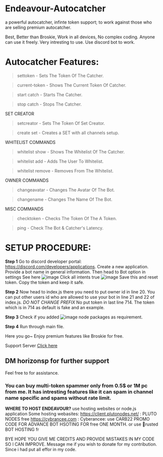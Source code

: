 # Endeavour-Autocatcher
a powerful autocatcher, infinte token support; to work against those who are selling premium autocatcher.

Best, Better than Broskie, Work in all devices, No complex coding. Anyone can use it freely. Very intresting to use. Use discord bot to work.

# Autocatcher Features:

> settoken - Sets The Token Of The Catcher.

> current-token - Shows The Current Token Of Catcher.

> start catch - Starts The Catcher.

> stop catch - Stops The Catcher.

SET CREATOR

> setcreator - Sets The Token Of Set Creator.

> create set - Creates a SET with all channels setup.

WHITELIST COMMANDS

> whitelist show - Shows The Whitelist Of The Catcher.

> whitelist add - Adds The User To Whitelist.

> whitelist remove - Removes From The Whitelist.

OWNER COMMANDS

> changeavatar - Changes The Avatar Of The Bot.

> changename - Changes The Name Of The Bot.

MISC COMMANDS

> checktoken - Checks The Token Of The A Token.

> ping - Check The Bot & Catcher's Latency.




# SETUP PROCEDURE:
**Step 1**
Go to discord developer portal: https://discord.com/developers/applications. Create a new application.
Provide a bot name in general information. Then head to Bot option in settings See here
![image](https://github.com/user-attachments/assets/a0374d7f-d793-4678-af4a-15271f550690)
Click all intents true
![image](https://github.com/user-attachments/assets/22810bb4-33ea-46fd-8d2b-80e30af6f109)
Save this and reset token. Copy the token and keep it safe.

**Step 2**
Now head to index.js there you need to put owner id in line 20. You can put other users id who are allowed to use your bot in line 21 and 22 of index.js.
*DO NOT CHANGE PREFIX*
No put token in last line 714. The token which is in 714 as default is fake and an example.

**Step 3**
Check if you added ![image](https://github.com/user-attachments/assets/8e89aee2-5c37-4b81-9955-97ffea3a05a4)
node packages as requirement.

**Step 4**
Run through main file.

Here you go~
Enjoy premium features like Broskie for free.

Support Server [Click here](https://discord.gg/pZea9TcBrv)
## DM horizonsp for further support

Feel free to for assistance.
### You can buy multi-token spammer only from 0.5$ or 1M pc from me. It has intresting features like it can spam in channel name specific and spams without rate limit.

**WHERE TO HOST ENDEAVOUR?**
use hosting websites or node.js application
Some hosting webasites:
https://client.plutonodes.net/ : PLUTO NODES free
https://cybrancee.com : Cyberancee: use CARB22 PROMO CODE FOR ADVANCE BOT HSOTING FOR free ONE MONTH.
or use 🤡rusted BOT HOSTING fr

BYE HOPE YOU GIVE ME CREDITS AND PROVIDE MISTAKES IN MY CODE SO I CAN IMPROVE.
Message me if you wish to donate for my contribution. Since i had put all effor in my code.
